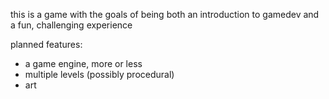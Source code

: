 this is a game with the goals of being both an introduction to gamedev and a fun, challenging experience

planned features:
 - a game engine, more or less
 - multiple levels (possibly procedural)
 - art
